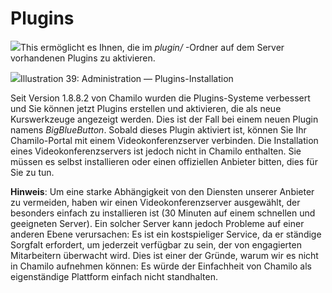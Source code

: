 # Plugins

![](../../../.gitbook/assets/graficos19%20%286%29.png)This ermöglicht es Ihnen, die im _plugin/_ -Ordner auf dem Server vorhandenen Plugins zu aktivieren.

![](../../../.gitbook/assets/images22%20%287%29.png)Illustration 39: Administration — Plugins-Installation

Seit Version 1.8.8.2 von Chamilo wurden die Plugins-Systeme verbessert und Sie können jetzt Plugins erstellen und aktivieren, die als neue Kurswerkzeuge angezeigt werden. Dies ist der Fall bei einem neuen Plugin namens _BigBlueButton_. Sobald dieses Plugin aktiviert ist, können Sie Ihr Chamilo-Portal mit einem Videokonferenzserver verbinden. Die Installation eines Videokonferenzservers ist jedoch nicht in Chamilo enthalten. Sie müssen es selbst installieren oder einen offiziellen Anbieter bitten, dies für Sie zu tun.

**Hinweis**: Um eine starke Abhängigkeit von den Diensten unserer Anbieter zu vermeiden, haben wir einen Videokonferenzserver ausgewählt, der besonders einfach zu installieren ist \(30 Minuten auf einem schnellen und geeigneten Server\). Ein solcher Server kann jedoch Probleme auf einer anderen Ebene verursachen: Es ist ein kostspieliger Service, da er ständige Sorgfalt erfordert, um jederzeit verfügbar zu sein, der von engagierten Mitarbeitern überwacht wird. Dies ist einer der Gründe, warum wir es nicht in Chamilo aufnehmen können: Es würde der Einfachheit von Chamilo als eigenständige Plattform einfach nicht standhalten.